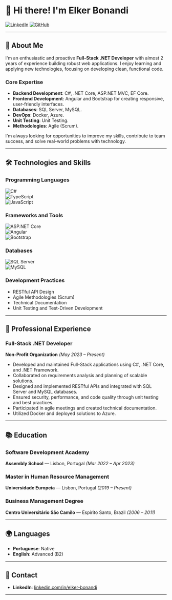 # 👋 Hi there! I'm **Elker Bonandi**

[![LinkedIn](https://img.shields.io/badge/LinkedIn-%230077B5.svg?logo=linkedin&logoColor=white)](https://www.linkedin.com/in/elker-bonandi/)  [![GitHub](https://img.shields.io/badge/GitHub-%23181717.svg?logo=github&logoColor=white)](https://github.com/Bonandi22)  

---

## 🚀 About Me  

I'm an enthusiastic and proactive **Full-Stack .NET Developer** with almost 2 years of experience building robust web applications. I enjoy learning and applying new technologies, focusing on developing clean, functional code.  

### **Core Expertise**  
- **Backend Development**: C#, .NET Core, ASP.NET MVC, EF Core.  
- **Frontend Development**: Angular and Bootstrap for creating responsive, user-friendly interfaces.  
- **Databases**: SQL Server, MySQL.
- **DevOps**: Docker, Azure.
- **Unit Testing**: Unit Testing.
- **Methodologies**: Agile (Scrum).


I'm always looking for opportunities to improve my skills, contribute to team success, and solve real-world problems with technology.  

---

## 🛠️ Technologies and Skills  

### **Programming Languages**  
![C#](https://img.shields.io/badge/C%23-%23239120.svg?style=flat&logo=c-sharp&logoColor=white)  
![TypeScript](https://img.shields.io/badge/TypeScript-%23007ACC.svg?style=flat&logo=typescript&logoColor=white)  
![JavaScript](https://img.shields.io/badge/JavaScript-%23F7DF1E.svg?style=flat&logo=javascript&logoColor=black)  

### **Frameworks and Tools**  
![ASP.NET Core](https://img.shields.io/badge/ASP.NET%20Core-%235C2D91.svg?style=flat&logo=.net&logoColor=white)  
![Angular](https://img.shields.io/badge/Angular-%23DD0031.svg?style=flat&logo=angular&logoColor=white)  
![Bootstrap](https://img.shields.io/badge/Bootstrap-%23563D7C.svg?style=flat&logo=bootstrap&logoColor=white)  

### **Databases**  
![SQL Server](https://img.shields.io/badge/SQL%20Server-%23CC2927.svg?style=flat&logo=microsoft%20sql%20server&logoColor=white)  
![MySQL](https://img.shields.io/badge/MySQL-%234479A1.svg?style=flat&logo=mysql&logoColor=white)  

### **Development Practices**  
- RESTful API Design  
- Agile Methodologies (Scrum)  
- Technical Documentation  
- Unit Testing and Test-Driven Development  

---

## 💼 Professional Experience  

### **Full-Stack .NET Developer**  
**Non-Profit Organization** *(May 2023 – Present)*  
- Developed and maintained Full-Stack applications using C#, .NET Core, and .NET Framework. 
- Collaborated on requirements analysis and planning of scalable solutions. 
- Designed and implemented RESTful APIs and integrated with SQL Server and MySQL databases.  
- Ensured security, performance, and code quality through unit testing and best practices.
- Participated in agile meetings and created technical documentation. 
- Utilized Docker and deployed solutions to Azure.  

---

## 📚 Education  

### **Software Development Academy**  
**Assembly School** — Lisbon, Portugal *(Mar 2022 – Apr 2023)*  

### **Master in Human Resource Management**  
**Universidade Europeia** — Lisbon, Portugal *(2019 – Present)*  

### **Business Management Degree**  
**Centro Universitário São Camilo** — Espírito Santo, Brazil *(2006 – 2011)*  

---

## 🌍 Languages  

- **Portuguese**: Native  
- **English**: Advanced (B2)  

---

## 📩 Contact  

- **LinkedIn**: [linkedin.com/in/elker-bonandi](https://www.linkedin.com/in/elker-bonandi/)  

---
